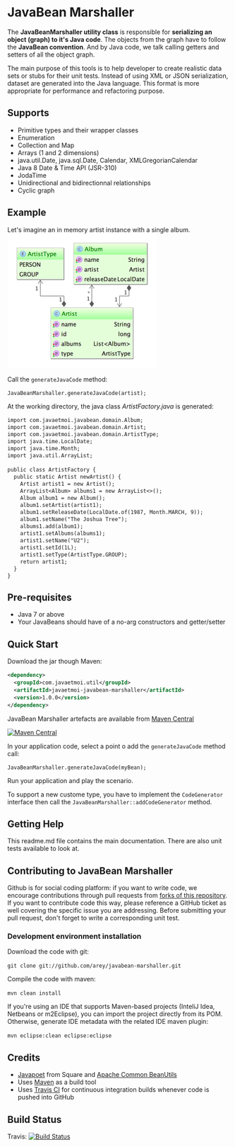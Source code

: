 # JavaBean Marshaller #

The **JavaBeanMarshaller utility class** is responsible for **serializing an object (graph) to it's Java code**.
The objects from the graph have to follow the **JavaBean convention**.
And by Java code, we talk calling getters and setters of all the object graph.

The main purpose of this tools is to help developer to create realistic data sets or stubs for their unit tests.
Instead of using XML or JSON serialization, dataset are generated into the Java language. This format is more appropriate for performance and refactoring purpose.

## Supports ##

* Primitive types and their wrapper classes
* Enumeration
* Collection and Map
* Arrays (1 and 2 dimensions)
* java.util.Date, java.sql.Date, Calendar, XMLGregorianCalendar
* Java 8 Date & Time API (JSR-310)
* JodaTime
* Unidirectional and bidirectionnal relationships
* Cyclic graph


## Example ##

Let's imagine an in memory artist instance with a single album.
![UML class diagramm](https://raw.githubusercontent.com/arey/javabean-marshaller/master/src/test/java/com/javaetmoi/javabean/domain/artist.png "UML class diagramm")

Call the ```generateJavaCode``` method:

```
JavaBeanMarshaller.generateJavaCode(artist);
```

At the working directory, the java class _ArtistFactory.java_ is generated:

```
import com.javaetmoi.javabean.domain.Album;
import com.javaetmoi.javabean.domain.Artist;
import com.javaetmoi.javabean.domain.ArtistType;
import java.time.LocalDate;
import java.time.Month;
import java.util.ArrayList;

public class ArtistFactory {
  public static Artist newArtist() {
    Artist artist1 = new Artist();
    ArrayList<Album> albums1 = new ArrayList<>();
    Album album1 = new Album();
    album1.setArtist(artist1);
    album1.setReleaseDate(LocalDate.of(1987, Month.MARCH, 9));
    album1.setName("The Joshua Tree");
    albums1.add(album1);
    artist1.setAlbums(albums1);
    artist1.setName("U2");
    artist1.setId(1L);
    artist1.setType(ArtistType.GROUP);
    return artist1;
  }
}
```

## Pre-requisites ##

* Java 7 or above
* Your JavaBeans should have of a no-arg constructors and getter/setter

## Quick Start ##

Download the jar though Maven:

```xml
<dependency>
  <groupId>com.javaetmoi.util</groupId>
  <artifactId>javaetmoi-javabean-marshaller</artifactId>
  <version>1.0.0</version>
</dependency>
```

JavaBean Marshaller artefacts are available from [Maven Central](http://repo1.maven.org/maven2/com/javaetmoi/util/javaetmoi-javabean-marshaller/)

[![Maven Central](https://maven-badges.herokuapp.com/maven-central/com.javaetmoi.util/javaetmoi-javabean-marshaller/badge.svg)](https://maven-badges.herokuapp.com/maven-central/com.javaetmoi.util/javaetmoi-javabean-marshaller)

In your application code, select a point o add the ```generateJavaCode``` method call:
```
JavaBeanMarshaller.generateJavaCode(myBean);
```

Run your application and play the scenario.


To support a new custome type, you have to implement the ```CodeGenerator``` interface then call the ```JavaBeanMarshaller::addCodeGenerator``` method.


## Getting Help ##

This readme.md file contains the main documentation.
There are also unit tests available to look at.


## Contributing to JavaBean Marshaller ##

Github is for social coding platform: if you want to write code, we encourage contributions through pull requests from [forks of this repository](https://help.github.com/articles/fork-a-repo/). If you want to contribute code this way, please reference a GitHub ticket as well covering the specific issue you are addressing.
Before submitting your pull request, don't forget to write a corresponding unit test.


### Development environment installation ###

Download the code with git:

``git clone git://github.com/arey/javabean-marshaller.git``

Compile the code with maven:

``mvn clean install``

If you're using an IDE that supports Maven-based projects (InteliJ Idea, Netbeans or m2Eclipse), you can import the project directly from its POM. 
Otherwise, generate IDE metadata with the related IDE maven plugin:

``mvn eclipse:clean eclipse:eclipse``


## Credits ##

* [Javapoet](https://github.com/square/javapoet) from Square and [Apache Common BeanUtils](https://commons.apache.org/proper/commons-beanutils/)
* Uses [Maven](http://maven.apache.org/) as a build tool
* Uses [Travis CI](http://www.travis-ci.org) for continuous integration builds whenever code is pushed into GitHub


## Build Status ##

Travis: [![Build
Status](https://travis-ci.org/arey/javabean-marshaller.png?branch=master)](https://travis-ci.org/arey/javabean-marshaller)

